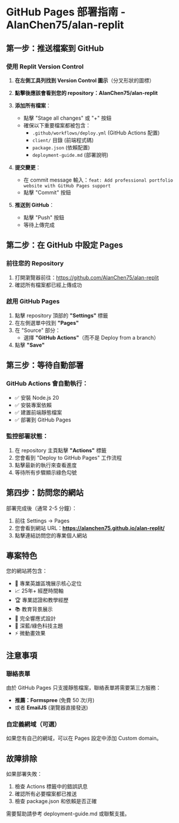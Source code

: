# GitHub Pages 部署指南 - AlanChen75/alan-replit

## 第一步：推送檔案到 GitHub

### 使用 Replit Version Control

1. **在左側工具列找到 Version Control 圖示**（分叉形狀的圖標）
2. **點擊後應該會看到您的 repository：AlanChen75/alan-replit**
3. **添加所有檔案**：
   - 點擊 "Stage all changes" 或 "+" 按鈕
   - 確保以下重要檔案都被包含：
     - `.github/workflows/deploy.yml` (GitHub Actions 配置)
     - `client/` 目錄 (前端程式碼)
     - `package.json` (依賴配置)
     - `deployment-guide.md` (部署說明)

4. **提交變更**：
   - 在 commit message 輸入：`feat: Add professional portfolio website with GitHub Pages support`
   - 點擊 "Commit" 按鈕

5. **推送到 GitHub**：
   - 點擊 "Push" 按鈕
   - 等待上傳完成

## 第二步：在 GitHub 中設定 Pages

### 前往您的 Repository
1. 打開瀏覽器前往：https://github.com/AlanChen75/alan-replit
2. 確認所有檔案都已經上傳成功

### 啟用 GitHub Pages
1. 點擊 repository 頂部的 **"Settings"** 標籤
2. 在左側選單中找到 **"Pages"**
3. 在 "Source" 部分：
   - 選擇 **"GitHub Actions"**（而不是 Deploy from a branch）
4. 點擊 **"Save"**

## 第三步：等待自動部署

### GitHub Actions 會自動執行：
- ✅ 安裝 Node.js 20
- ✅ 安裝專案依賴
- ✅ 建置前端靜態檔案
- ✅ 部署到 GitHub Pages

### 監控部署狀態：
1. 在 repository 主頁點擊 **"Actions"** 標籤
2. 您會看到 "Deploy to GitHub Pages" 工作流程
3. 點擊最新的執行來查看進度
4. 等待所有步驟顯示綠色勾號

## 第四步：訪問您的網站

部署完成後（通常 2-5 分鐘）：
1. 前往 Settings → Pages
2. 您會看到網站 URL：**https://alanchen75.github.io/alan-replit/**
3. 點擊連結訪問您的專業個人網站

## 專案特色

您的網站將包含：
- 🎯 專業英雄區塊展示核心定位
- 📈 25年+ 經歷時間軸
- 🏆 專業認證和教學經歷
- 📚 教育背景展示
- 📱 完全響應式設計
- 🎨 深藍/綠色科技主題
- ⚡ 微動畫效果

## 注意事項

### 聯絡表單
由於 GitHub Pages 只支援靜態檔案，聯絡表單將需要第三方服務：
- **推薦：Formspree** (免費 50 次/月)
- 或者 **EmailJS** (瀏覽器直接發送)

### 自定義網域（可選）
如果您有自己的網域，可以在 Pages 設定中添加 Custom domain。

## 故障排除

如果部署失敗：
1. 檢查 Actions 標籤中的錯誤訊息
2. 確認所有必要檔案都已推送
3. 檢查 package.json 和依賴是否正確

需要幫助請參考 deployment-guide.md 或聯繫支援。